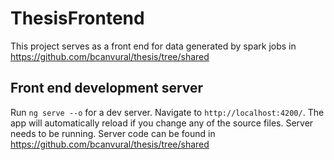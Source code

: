 # ThesisFrontend

This project serves as a front end for data generated by spark jobs in https://github.com/bcanvural/thesis/tree/shared 

## Front end development server

Run `ng serve --o` for a dev server. Navigate to `http://localhost:4200/`. The app will automatically reload if you change any of the source files. Server needs to be running. Server code can be found in https://github.com/bcanvural/thesis/tree/shared

